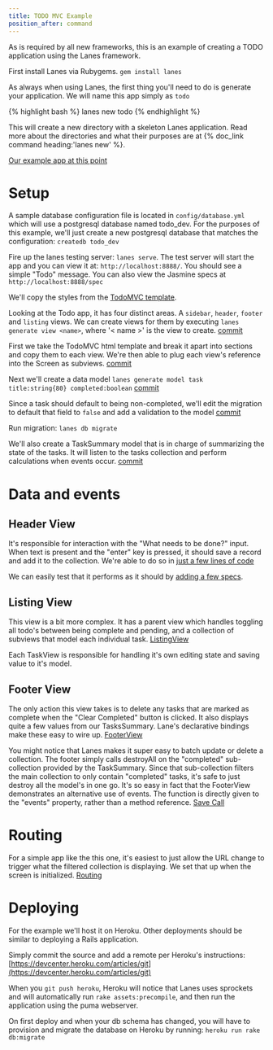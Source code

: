 ```yaml
---
title: TODO MVC Example
position_after: command
---
```


As is required by all new frameworks, this is an example of creating a TODO application using the Lanes framework.

First install Lanes via Rubygems.  `gem install lanes`

As always when using Lanes, the first thing you'll need to do is generate your application.  We will name this app simply as `todo`

{% highlight bash %}
lanes new todo
{% endhighlight %}

This will create a new directory with a skeleton Lanes application.  Read more about the directories and what their purposes are at {% doc_link command heading:'lanes new' %}.

[Our example app at this point](https://github.com/argosity/lanes-todo-demo/tree/2d649b314a826cbbdbf54e3f72041caeeee8e428)

# Setup

A sample database configuration file is located in `config/database.yml` which will use a postgresql database named todo_dev.  For the purposes of this example, we'll just create a new postgresql database that matches the configuration: `createdb todo_dev`

Fire up the lanes testing server: `lanes serve`.  The test server will start the app and you can view it at: `http://localhost:8888/`.   You should see a simple "Todo" message.  You can also view the Jasmine specs at `http://localhost:8888/spec`

We'll copy the styles from the [TodoMVC template](https://github.com/tastejs/todomvc/tree/master/template).

Looking at the Todo app, it has four distinct areas. A `sidebar`, `header`, `footer` and `listing` views. We can create views for them by executing `lanes generate view <name>`, where '< name >' is the view to create. [commit](https://github.com/argosity/lanes-todo-demo/commit/758d0e63359db18ee0291467656454c9fc1c3573)

First we take the TodoMVC html template and break it apart into sections and copy them to each view.  We're then able to plug each view's reference into the Screen as subviews. [commit](https://github.com/argosity/lanes-todo-demo/commit/8c5178a76f2a8abc0ffadbafb1239f7a8ba113b9)

Next we'll create a data model `lanes generate model task title:string{80} completed:boolean` [commit](https://github.com/argosity/lanes-todo-demo/commit/5080c286aa4fb35a2b8372cc86ca4e9e18a18c3f)

Since a task should default to being non-completed, we'll edit the migration to default that field to `false` and add a validation to the model [commit](https://github.com/argosity/lanes-todo-demo/commit/e3f7edf9f2863f0669cccac13f7f8e2b88276b5a)

Run migration: `lanes db migrate`

We'll also create a TaskSummary model that is in charge of summarizing the state of the tasks.  It will listen to the tasks collection and perform calculations when events occur. [commit](https://github.com/argosity/lanes-todo-demo/commit/65da191ee749ab749855e06ce69c3bd09662e0d5)

# Data and events

## Header View
It's responsible for interaction with the "What needs to be done?" input.  When text is present and the "enter" key is pressed, it should save a record and add it to the collection.  We're able to do so in [just a few lines of code](https://github.com/argosity/lanes-todo-demo/blob/master/client/todo/views/Header.coffee#L22-L25)

We can easily test that it performs as it should by [adding a few specs](https://github.com/argosity/lanes-todo-demo/blob/master/spec/todo/views/HeaderSpec.coffee#L18-L29). 

## Listing View
This view is a bit more complex.  It has a parent view which handles toggling all todo's between being complete and pending, and a collection of subviews that model each individual task. [ListingView](https://github.com/argosity/lanes-todo-demo/blob/master/client/todo/views/Listing.coffee)

Each TaskView is responsible for handling it's own editing state and saving value to it's model.

## Footer View
The only action this view takes is to delete any tasks that are marked as complete when the "Clear Completed" button is clicked.  It also displays quite a few values from our TasksSummary.  Lane's declarative bindings make these easy to wire up. [FooterView](https://github.com/argosity/lanes-todo-demo/blob/master/client/todo/views/Footer.coffee)

You might notice that Lanes makes it super easy to batch update or delete a collection.  The footer simply calls destroyAll on the "completed" sub-collection provided by the TaskSummary.  Since that sub-collection filters the main collection to only contain "completed" tasks, it's safe to just destroy all the model's in one go.  It's so easy in fact that the FooterView demonstrates an alternative use of events.  The function is directly given to the "events" property, rather than a method reference. [Save Call](https://github.com/argosity/lanes-todo-demo/blob/master/client/todo/views/Footer.coffee#L27)

# Routing

For a simple app like the this one, it's easiest to just allow the URL change to trigger what the filtered collection is displaying.  We set that up when the screen is initialized. [Routing](https://github.com/argosity/lanes-todo-demo/blob/master/client/todo/Router.coffee)

# Deploying

For the example we'll host it on Heroku.  Other deployments should be similar to deploying a Rails application.

Simply commit the source and add a remote per Heroku's instructions: [https://devcenter.heroku.com/articles/git](https://devcenter.heroku.com/articles/git)

When you `git push heroku`, Heroku will notice that Lanes uses sprockets and will automatically run `rake assets:precompile`, and then run the application using the puma webserver.

On first deploy and when your db schema has changed, you will have to provision and migrate the database on Heroku by running: `heroku run rake db:migrate`


